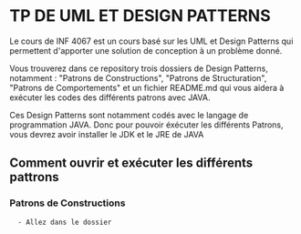 # TP DE UML ET DESIGN PATTERNS

Le cours de INF 4067 est un cours basé sur les UML et Design Patterns qui permettent d'apporter une solution de conception à un problème donné.

Vous trouverez dans ce repository trois dossiers de Design Patterns, notamment : "Patrons de Constructions", "Patrons de Structuration", "Patrons de Comportements" et un fichier README.md qui vous aidera à exécuter les codes des différents patrons avec JAVA.

Ces Design Patterns sont notamment codés avec le langage de programmation JAVA. Donc pour pouvoir éxécuter les différents Patrons, vous devrez avoir installer le JDK et le JRE de JAVA


## Comment ouvrir et exécuter les différents pattrons

### Patrons de Constructions

```bash
  - Allez dans le dossier 
```



